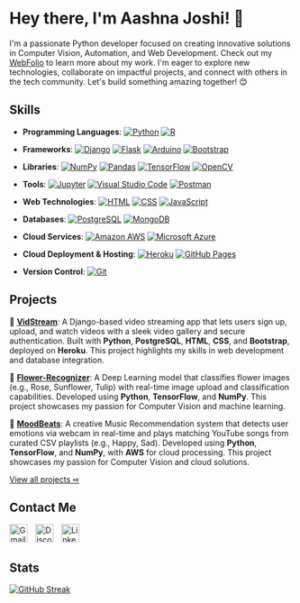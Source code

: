 # Hey there, I'm Aashna Joshi! 👋
I'm a passionate Python developer focused on creating innovative solutions in Computer Vision, Automation, and Web Development. Check out my [WebFolio](https://aashnajoshi.github.io/) to learn more about my work. I'm eager to explore new technologies, collaborate on impactful projects, and connect with others in the tech community. Let's build something amazing together! 😊

## Skills
- **Programming Languages**: <a href="https://github.com/search?q=user%3Aaashnajoshi+language%3Apython"><img alt="Python" src="https://img.shields.io/badge/Python-14354C.svg?logo=python&logoColor=white"></a> <a href="https://github.com/search?q=user%3Aaashnajoshi+language%3Ar"><img alt="R" src="https://img.shields.io/badge/R-276DC3.svg?logo=r&logoColor=white"></a>

- **Frameworks**: <a href="https://github.com/search?q=user%3Aaashnajoshi+django"><img alt="Django" src="https://img.shields.io/badge/Django-092E20.svg?logo=django&logoColor=white"></a> <a href="https://github.com/search?q=user%3Aaashnajoshi+flask"><img alt="Flask" src="https://img.shields.io/badge/Flask-000000.svg?logo=flask&logoColor=white"></a> <a href="https://github.com/search?q=user%3Aaashnajoshi+arduino"><img alt="Arduino" src="https://img.shields.io/badge/-Arduino-00979D?logo=Arduino&logoColor=white"></a> <a href="https://github.com/search?q=user%3Aaashnajoshi+bootstrap"><img alt="Bootstrap" src="https://img.shields.io/badge/Bootstrap-7952B3.svg?logo=bootstrap&logoColor=white"></a>

- **Libraries**: <a href="https://github.com/search?q=user%3Aaashnajoshi+numpy"><img alt="NumPy" src="https://img.shields.io/badge/Numpy-013243.svg?logo=numpy&logoColor=white"></a> <a href="https://github.com/search?q=user%3Aaashnajoshi+pandas"><img alt="Pandas" src="https://img.shields.io/badge/Pandas-150458.svg?logo=pandas&logoColor=white"></a> <a href="https://github.com/search?q=user%3Aaashnajoshi+tensorflow"><img alt="TensorFlow" src="https://img.shields.io/badge/TensorFlow-FF6F00.svg?logo=TensorFlow&logoColor=white"></a> <a href="https://github.com/search?q=user%3Aaashnajoshi+opencv"><img alt="OpenCV" src="https://img.shields.io/badge/OpenCV-5C3EE8.svg?logo=opencv&logoColor=white"></a>

- **Tools**: <a href="https://github.com/search?q=user%3Aaashnajoshi+jupyter"><img alt="Jupyter" src="https://img.shields.io/badge/Jupyter-F37626.svg?logo=Jupyter&logoColor=white"></a> <a href="https://github.com/search?q=user%3Aaashnajoshi+visual+studio+code"><img alt="Visual Studio Code" src="https://img.shields.io/badge/Visual%20Studio%20Code-0078d7.svg?logo=visual-studio-code&logoColor=white"></a> <a href="https://github.com/search?q=user%3Aaashnajoshi+postman"><img alt="Postman" src="https://img.shields.io/badge/Postman-FF6C37.svg?logo=postman&logoColor=white"></a>

- **Web Technologies**: <a href="https://github.com/search?q=user%3Aaashnajoshi+language%3Ahtml"><img alt="HTML" src="https://img.shields.io/badge/HTML-E34F26.svg?logo=html5&logoColor=white"></a> <a href="https://github.com/search?q=user%3Aaashnajoshi+language%3Acss"><img alt="CSS" src="https://img.shields.io/badge/CSS-1572B6.svg?logo=css3&logoColor=white"></a> <a href="https://github.com/search?q=user%3Aaashnajoshi+language%3Ajavascript"><img alt="JavaScript" src="https://img.shields.io/badge/JavaScript-F7DF1E.svg?logo=javascript&logoColor=black"></a>

- **Databases**: <a href="https://github.com/search?q=user%3Aaashnajoshi+language%3Apostgresql"><img alt="PostgreSQL" src="https://img.shields.io/badge/PostgreSQL-316192.svg?logo=postgresql&logoColor=white"></a> <a href="https://github.com/search?q=user%3Aaashnajoshi+language%3Amongodb"><img alt="MongoDB" src="https://img.shields.io/badge/MongoDB-4ea94b.svg?logo=mongodb&logoColor=white"></a>

- **Cloud Services**: <a href="https://github.com/search?q=user%3Aaashnajoshi+aws"><img alt="Amazon AWS" src="https://img.shields.io/badge/Amazon_AWS-232F3E?logo=amazonaws&logoColor=white"></a> <a href="https://github.com/search?q=user%3Aaashnajoshi+azure"><img alt="Microsoft Azure" src="https://img.shields.io/badge/Microsoft_Azure-0089D6?logo=microsoftazure&logoColor=white"></a>

- **Cloud Deployment & Hosting**: <a href="https://github.com/search?q=user%3Aaashnajoshi+heroku"><img alt="Heroku" src="https://img.shields.io/badge/Heroku-430098.svg?logo=heroku&logoColor=white"></a> <a href="https://github.com/search?q=user%3Aaashnajoshi+github+pages"><img alt="GitHub Pages" src="https://img.shields.io/badge/GitHub%20Pages-327FC7.svg?logo=github&logoColor=white"></a>

- **Version Control**: <a href="https://github.com/search?q=user%3Aaashnajoshi+git"><img alt="Git" src="https://img.shields.io/badge/Git-F05033.svg?logo=git&logoColor=white"></a>

## Projects
🎥 **[VidStream](https://github.com/aashnajoshi/VidStream)**: A Django-based video streaming app that lets users sign up, upload, and watch videos with a sleek video gallery and secure authentication. Built with **Python**, **PostgreSQL**, **HTML**, **CSS**, and **Bootstrap**, deployed on **Heroku**. This project highlights my skills in web development and database integration.

🌸 **[Flower-Recognizer](https://github.com/aashnajoshi/Flower-Recognizer)**: A Deep Learning model that classifies flower images (e.g., Rose, Sunflower, Tulip) with real-time image upload and classification capabilities. Developed using **Python**, **TensorFlow**, and **NumPy**. This project showcases my passion for Computer Vision and machine learning.

🎵 **[MoodBeats](https://github.com/aashnajoshi/MoodBeats)**: A creative Music Recommendation system that detects user emotions via webcam in real-time and plays matching YouTube songs from curated CSV playlists (e.g., Happy, Sad). Developed using **Python**, **TensorFlow**, and **NumPy**, with **AWS** for cloud processing. This project showcases my passion for Computer Vision and cloud solutions.

[View all projects ➺](https://github.com/aashnajoshi?tab=repositories)

## Contact Me
<a href="mailto:aashna.joshi03@gmail.com"><img alt="Gmail" width="32" src="https://img.icons8.com/color/48/gmail-new.png"></a>  <a href="https://discord.com/users/790711856687480852"><img alt="Discord" width="32" src="https://img.icons8.com/color/48/discord-logo.png"></a>  <a href="https://www.linkedin.com/in/aashnajoshi/"><img alt="LinkedIn" width="32" src="https://cdn.jsdelivr.net/gh/devicons/devicon/icons/linkedin/linkedin-original.svg"></a>

## Stats
[![GitHub Streak](https://streak-stats.demolab.com?user=aashnajoshi&theme=holi-theme)](https://git.io/streak-stats)
